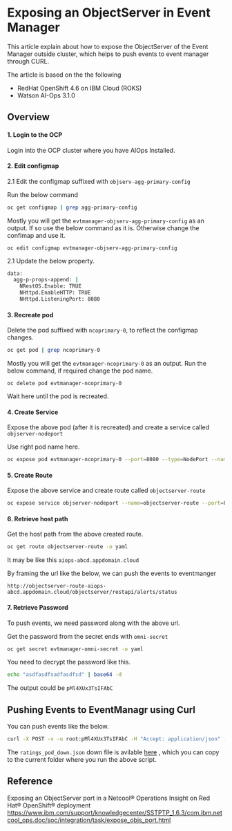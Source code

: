 # Exposing an ObjectServer in Event Manager

This article explain about how to expose the ObjectServer of the Event Manager outside cluster, which helps to push events to event manager through CURL.

The article is based on the the following

- RedHat OpenShift 4.6 on IBM Cloud (ROKS)
- Watson AI-Ops 3.1.0

## Overview

#### 1. Login to the OCP

Login into the OCP cluster where you have AIOps Installed.

#### 2. Edit configmap 

2.1 Edit the configmap suffixed with `objserv-agg-primary-config`

Run the below command

```bash
oc get configmap | grep agg-primary-config
```

Mostly you will get the `evtmanager-objserv-agg-primary-config` as an output. If so use the below command as it is. Otherwise change the confimap and use it.

```
oc edit configmap evtmanager-objserv-agg-primary-config
```

2.1 Update the below property.

```bash
data:
  agg-p-props-append: |
    NRestOS.Enable: TRUE
    NHttpd.EnableHTTP: TRUE
    NHttpd.ListeningPort: 8080
```

#### 3. Recreate pod 

Delete the pod suffixed with `ncoprimary-0`, to reflect the configmap changes.

```bash
oc get pod | grep ncoprimary-0
```

Mostly you will get the `evtmanager-ncoprimary-0` as an output. Run the below command, if required change the pod name.

```
oc delete pod evtmanager-ncoprimary-0
```

Wait here until the pod is recreated.

#### 4. Create Service

Expose the above pod (after it is recreated) and create a service called `objserver-nodeport`

Use right pod name here.

```bash
oc expose pod evtmanager-ncoprimary-0 --port=8080 --type=NodePort --name=objserver-nodeport
```

#### 5. Create Route

Expose the above service and create route called `objectserver-route`

```bash
oc expose service objserver-nodeport --name=objectserver-route --port=8080
```

#### 6. Retrieve host path

Get the host path from the above created route.

```bash
oc get route objectserver-route -o yaml
```

It may be like this `aiops-abcd.appdomain.cloud`

By framing the url like the below, we can push the events to eventmanger

`http://objectserver-route-aiops-abcd.appdomain.cloud/objectserver/restapi/alerts/status`


#### 7. Retrieve Password

To push events, we need password along with the above url.

Get the password from the secret ends with `omni-secret`

```bash
oc get secret evtmanager-omni-secret -o yaml
```

You need to decrypt the password like this.

```bash
echo "asdfasdfsadfasdfsd" | base64 -d
```

The output could be `pMl4XUx3TsIFAbC`


## Pushing Events to EventManagr using Curl

You can push events like the below.

```bash
curl -X POST -v -u root:pMl4XUx3TsIFAbC -H "Accept: application/json" -H "Content-Type: application/json" -d @ratings_pod_down.json http://objectserver-route-aiops-abcd.appdomain.cloud/objectserver/restapi/alerts/status
```

The `ratings_pod_down.json` down file is avilable [here](./files/ratings_pod_down.json) , which you can copy to the current folder where you run the above script.


## Reference

Exposing an ObjectServer port in a Netcool® Operations Insight on Red Hat® OpenShift® deployment
https://www.ibm.com/support/knowledgecenter/SSTPTP_1.6.3/com.ibm.netcool_ops.doc/soc/integration/task/expose_objs_port.html